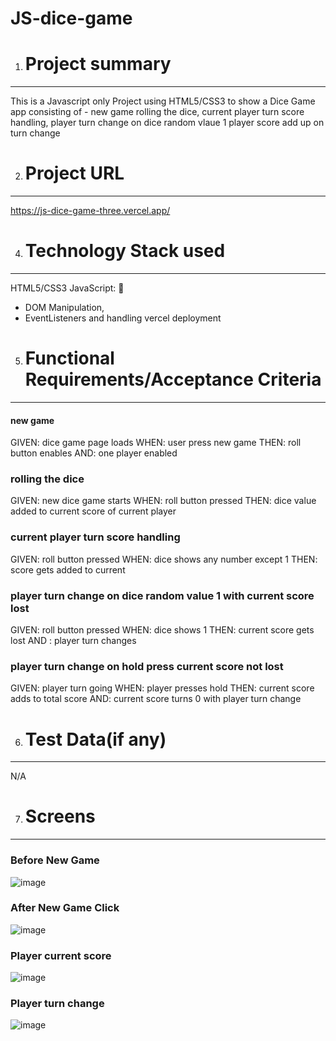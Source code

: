 # JS-dice-game
1. # Project summary
----------------

This is a Javascript only Project using HTML5/CSS3 to show a Dice Game app consisting of - 
new game
rolling the dice,
current player turn score handling, 
player turn change on dice random vlaue 1
player score add up on turn change

2. # Project URL
----------------

https://js-dice-game-three.vercel.app/

4. # Technology Stack used
-----------------
HTML5/CSS3
JavaScript: 📜 
  - DOM Manipulation,
  - EventListeners and handling
vercel deployment

5. # Functional Requirements/Acceptance Criteria
-----------------
#### new game
GIVEN: dice game page loads
WHEN: user press new game
THEN: roll button enables
AND: one player enabled

### rolling the dice
GIVEN: new dice game starts
WHEN: roll button pressed
THEN: dice value added to current score of current player


### current player turn score handling
GIVEN: roll button pressed
WHEN: dice shows any number except 1
THEN: score gets added to current


### player turn change on dice random value 1 with current score lost
GIVEN: roll button pressed
WHEN: dice shows  1
THEN: current score gets lost
AND : player turn changes



### player turn change on hold press current score not  lost
GIVEN: player turn going
WHEN: player presses hold
THEN: current score adds to total score
AND: current score turns 0 with player turn change



6. # Test Data(if any)
-----------------
N/A

7. # Screens
------------------
### Before New Game
![image](https://github.com/seyedhaiderraza/JS-dice-game/assets/129282622/53a0975f-39b1-48fe-a237-461f2413a32d)

### After New Game Click
![image](https://github.com/seyedhaiderraza/JS-dice-game/assets/129282622/cb927734-87d1-4cd5-9c4c-2a9b96c37f27)

### Player current score
![image](https://github.com/seyedhaiderraza/JS-dice-game/assets/129282622/42d5ac02-415d-44b4-9504-3fcc9ee6209a)

### Player turn change
![image](https://github.com/seyedhaiderraza/JS-dice-game/assets/129282622/1f125b0e-6a71-4c67-9bb4-d6f015135b7f)












